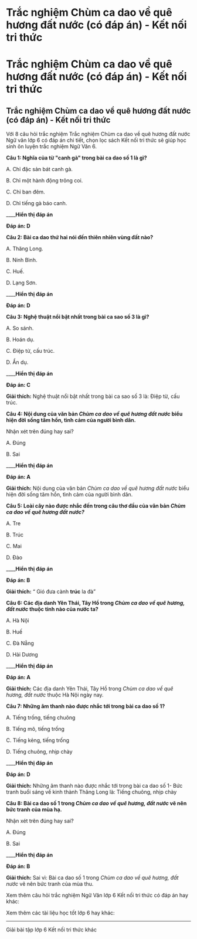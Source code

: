 # Trắc nghiệm Chùm ca dao về quê hương đất nước (có đáp án) - Kết nối tri thức

# Trắc nghiệm Chùm ca dao về quê hương đất nước (có đáp án) - Kết nối tri thức

## Trắc nghiệm Chùm ca dao về quê hương đất nước (có đáp án) - Kết nối tri thức

Với 8 câu hỏi trắc nghiệm Trắc nghiệm Chùm ca dao về quê hương đất nước Ngữ văn lớp 6 có đáp án chi tiết, chọn lọc sách Kết nối tri thức sẽ giúp học sinh ôn luyện trắc nghiệm Ngữ Văn 6.

**Câu 1: Nghĩa của từ "canh gà" trong bài ca dao số 1 là gì?**

A. Chỉ đặc sản bát canh gà.

B. Chỉ một hành động trông coi.

C. Chỉ ban đêm.

D. Chỉ tiếng gà báo canh.

____**Hiển thị đáp án**

**Đáp án: D**

**Câu 2: Bài ca dao thứ hai nói đến thiên nhiên vùng đất nào?**

A. Thăng Long.

B. Ninh Bình.

C. Huế.

D. Lạng Sơn. 

____**Hiển thị đáp án**

**Đáp án: D**

**Câu 3: Nghệ thuật nổi bật nhất trong bài ca sao số 3 là gì?**

A. So sánh.

B. Hoán dụ.

C. Điệp từ, cấu trúc.

D. Ẩn dụ.

____**Hiển thị đáp án**

**Đáp án: C**

**Giải thích:** Nghệ thuật nổi bật nhất trong bài ca sao số 3 là: Điệp từ, cấu trúc.

**Câu 4: Nội dung của văn bản _Chùm ca dao về quê hương_ _đất nước_ biểu hiện đời sống tâm hồn, tình cảm của người bình dân.**

Nhận xét trên đúng hay sai?

A. Đúng

B. Sai

____**Hiển thị đáp án**

**Đáp án: A**

**Giải thích:** Nội dung của văn bản _Chùm ca dao về quê hương_ _đất nước_ biểu hiện đời sống tâm hồn, tình cảm của người bình dân.

**Câu 5: Loài cây nào được nhắc đến trong câu thơ đầu của văn bản _Chùm ca dao về quê hương_ _đất nước?_**

A. Tre

B. Trúc

C. Mai

D. Đào

____**Hiển thị đáp án**

**Đáp án: B**

**Giải thích:** “ Gió đưa cành **trúc** la đà”

**Câu 6: Các địa danh Yên Thái, Tây Hồ trong _Chùm ca dao về quê hương, đất nước_ thuộc tỉnh nào của nước ta?**

A. Hà Nội

B. Huế

C. Đà Nẵng

D. Hải Dương

____**Hiển thị đáp án**

**Đáp án: A**

**Giải thích:** Các địa danh Yên Thái, Tây Hồ trong _Chùm ca dao về quê hương, đất nước_ thuộc Hà Nội ngày nay.

**Câu 7: Những âm thanh nào được nhắc tới trong bài ca dao số 1?**

A. Tiếng trống, tiếng chuông

B. Tiếng mõ, tiếng trống

C. Tiếng kẻng, tiếng trống

D. Tiếng chuông, nhịp chày

____**Hiển thị đáp án**

**Đáp án: D**

**Giải thích:** Những âm thanh nào được nhắc tới trong bài ca dao số 1- Bức tranh buổi sáng về kinh thành Thăng Long là: Tiếng chuông, nhịp chày

**Câu 8: Bài ca dao số 1 trong _Chùm ca dao về quê hương, đất nước_ vẽ nên bức tranh của mùa hạ.**

Nhận xét trên đúng hay sai?

A. Đúng

B. Sai

____**Hiển thị đáp án**

**Đáp án: B**

**Giải thích:** Sai vì: Bài ca dao số 1 trong _Chùm ca dao về quê hương, đất nước_ vẽ nên bức tranh của mùa thu.

Xem thêm câu hỏi trắc nghiệm Ngữ Văn lớp 6 Kết nối tri thức có đáp án hay khác:

Xem thêm các tài liệu học tốt lớp 6 hay khác:

* * *

Giải bài tập lớp 6 Kết nối tri thức khác
